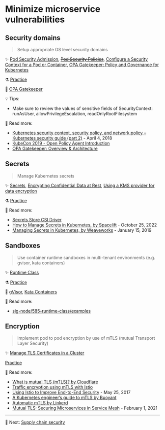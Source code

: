 # Minimize microservice vulnerabilities

## Security domains

> Setup appropriate OS level security domains

✨ [Pod Security Admission](https://kubernetes.io/docs/concepts/security/pod-security-admission/),
~~[Pod Security Policies](https://kubernetes.io/docs/concepts/policy/pod-security-policy/)~~,
[Configure a Security Context for a Pod or Container](https://kubernetes.io/docs/tasks/configure-pod-container/security-context/),
[OPA Gatekeeper: Policy and Governance for Kubernetes](https://kubernetes.io/blog/2019/08/06/opa-gatekeeper-policy-and-governance-for-kubernetes/)

⚗️ [Practice](practice/4.1-security-domains.md)

🚀 [OPA Gatekeeper](tools/opa-gatekeeper.md)

💡 Tips:

* Make sure to review the values of sensitive fields of SecurityContext: runAsUser, allowPrivilegeEscalation, readOnlyRootFilesystem

📝 Read more:

* [Kubernetes security context, security policy, and network policy – Kubernetes security guide (part 2)](https://sysdig.com/blog/kubernetes-security-psp-network-policy/) - April 4, 2018
* [KubeCon 2019 - Open Policy Agent Introduction](https://www.youtube.com/watch?v=Yup1FUc2Qn0)
* [OPA Gatekeeper: Overview & Architecture](https://www.openpolicyagent.org/docs/latest/kubernetes-introduction/)

## Secrets

> Manage Kubernetes secrets

✨ [Secrets](https://kubernetes.io/docs/concepts/configuration/secret/),
[Encrypting Confidential Data at Rest](https://kubernetes.io/docs/tasks/administer-cluster/encrypt-data/),
[Using a KMS provider for data encryption](https://kubernetes.io/docs/tasks/administer-cluster/kms-provider/)

⚗️ [Practice](practice/4.2-secrets.md)

📝 Read more:

* [Secrets Store CSI Driver](https://secrets-store-csi-driver.sigs.k8s.io/)
* [How to Manage Secrets in Kubernetes, by Spacelift](https://spacelift.io/blog/kubernetes-secrets) - October 25, 2022
* [Managing Secrets in Kubernetes, by Weaveworks](https://www.weave.works/blog/managing-secrets-in-kubernetes) - January 15, 2019

## Sandboxes

> Use container runtime sandboxes in multi-tenant environments (e.g. gvisor, kata containers)

✨ [Runtime Class](https://kubernetes.io/docs/concepts/containers/runtime-class/)

⚗️ [Practice](practice/4.3-sandboxes.md)

🚀 [gVisor](tools/gvisor.md), [Kata Containers](tools/katacontainers.md)

📝 Read more:

* [sig-node/585-runtime-class/examples](https://github.com/kubernetes/enhancements/blob/master/keps/sig-node/585-runtime-class/README.md#examples)

## Encryption

> Implement pod to pod encryption by use of mTLS (mutual Transport Layer Security)

✨ [Manage TLS Certificates in a Cluster](https://kubernetes.io/docs/tasks/tls/managing-tls-in-a-cluster/)

[Practice](practice/4.4-encryption.md)

📝 Read more:

* [What is mutual TLS (mTLS)? by Cloudflare](https://www.cloudflare.com/learning/access-management/what-is-mutual-tls/)
* [Traffic encryption using mTLS with Istio](https://www.istioworkshop.io/11-security/01-mtls/)
* [Using Istio to Improve End-to-End Security](https://istio.io/latest/blog/2017/0.1-auth/) - May 25, 2017
* [A Kubernetes engineer’s guide to mTLS by Buoyant](https://buoyant.io/mtls-guide)
* [Automatic mTLS by Linkerd](https://linkerd.io/2/features/automatic-mtls/)
* [Mutual TLS: Securing Microservices in Service Mesh](https://thenewstack.io/mutual-tls-microservices-encryption-for-service-mesh/) - February 1, 2021

---

🧵 Next: [Supply chain security](5-supply-chain-security.md)
